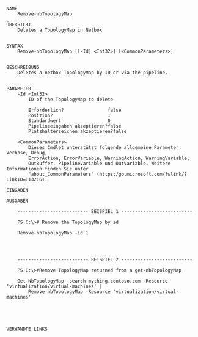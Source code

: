 ﻿```

NAME
    Remove-nbTopologyMap
    
ÜBERSICHT
    Deletes a TopologyMap in Netbox
    
    
SYNTAX
    Remove-nbTopologyMap [[-Id] <Int32>] [<CommonParameters>]
    
    
BESCHREIBUNG
    Deletes a netbox TopologyMap by ID or via the pipeline.
    

PARAMETER
    -Id <Int32>
        ID of the TopologyMap to delete
        
        Erforderlich?                false
        Position?                    1
        Standardwert                 0
        Pipelineeingaben akzeptieren?false
        Platzhalterzeichen akzeptieren?false
        
    <CommonParameters>
        Dieses Cmdlet unterstützt folgende allgemeine Parameter: Verbose, Debug,
        ErrorAction, ErrorVariable, WarningAction, WarningVariable,
        OutBuffer, PipelineVariable und OutVariable. Weitere Informationen finden Sie unter 
        "about_CommonParameters" (https:/go.microsoft.com/fwlink/?LinkID=113216). 
    
EINGABEN
    
AUSGABEN
    
    -------------------------- BEISPIEL 1 --------------------------
    
    PS C:\># Remove the TopologyMap by id
    
    Remove-nbTopologyMap -id 1
    
    
    
    
    -------------------------- BEISPIEL 2 --------------------------
    
    PS C:\>#Remove TopologyMap returned from a get-nbTopologyMap
    
    Get-NbTopologyMap -search mything.contoso.com -Resource 'virtualization/virtual-machines' |
        Remove-nbTopologyMap -Resource 'virtualization/virtual-machines'
    
    
    
    
    
VERWANDTE LINKS



```

